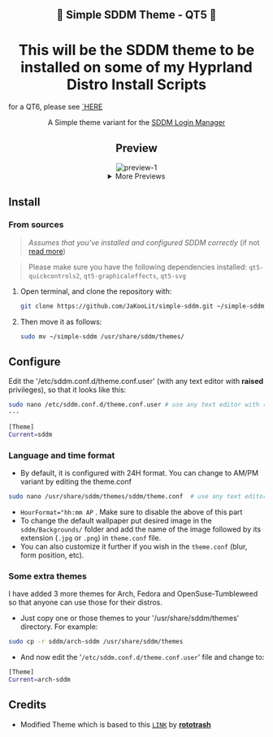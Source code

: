 <h2 align="center">🗼 Simple SDDM Theme - QT5 🗼</h2>

<h1 align="center"> This will be the SDDM theme to be installed on some of my Hyprland Distro Install Scripts</h1>

for a QT6, please see [`HERE](https://github.com/JaKooLit/simple-sddm-2)

<p align=center>
A Simple theme variant for the <a href="https://github.com/sddm/sddm">SDDM Login Manager</a>
</p>

<h2 align=center>Preview</h2>
<center>
<img src="./Previews/1.png" alt="preview-1">
<details>
<summary align=center>More Previews</summary>
<img src="./Previews/2.png" alt="preview-2">
<img src="./Previews/3.png" alt="preview-4">
<img src="./Previews/4.png" alt="preview-3">
<img src="./Previews/5.png" alt="preview-5">
</details>
</center>

## Install
### From sources
> _Assumes that you've installed and configured SDDM correctly_ (if not [read more](https://wiki.archlinux.org/title/SDDM))

>  Please make sure you have the following dependencies installed:
>  `qt5-quickcontrols2`, `qt5-graphicaleffects`, `qt5-svg` 

1. Open terminal, and clone the repository with:

   ```bash
   git clone https://github.com/JaKooLit/simple-sddm.git ~/simple-sddm
   ```

2. Then move it as follows:

   ```bash
   sudo mv ~/simple-sddm /usr/share/sddm/themes/
   ```

## Configure

Edit the '/etc/sddm.conf.d/theme.conf.user' (with any text editor with **raised** privileges), so that it looks like this:

```bash
sudo nano /etc/sddm.conf.d/theme.conf.user # use any text editor with raised privileges
---

[Theme]
Current=sddm
   ```

### Language and time format
- By default, it is configured with 24H format. You can change to AM/PM variant by editing the theme.conf
```bash
sudo nano /usr/share/sddm/themes/sddm/theme.conf  # use any text editor with raised privileges
```
- `HourFormat="hh:mm AP` . Make sure to disable the above of this part
- To change the default wallpaper put desired image in the `sddm/Backgrounds/` folder and add the name of the image followed by its extension (`.jpg` or `.png`) in `theme.conf` file.
- You can also customize it further if you wish in the `theme.conf`
(blur, form position, etc).


### Some extra themes
I have added 3 more themes for Arch, Fedora and OpenSuse-Tumbleweed so that anyone can use those for their distros. <br>
- Just copy one or those themes to your '/usr/share/sddm/themes' directory. For example:
```bash
sudo cp -r sddm/arch-sddm /usr/share/sddm/themes
```
- And now edit the '`/etc/sddm.conf.d/theme.conf.user`' file and change to:
```bash
[Theme]
Current=arch-sddm
```


## Credits
- Modified Theme which is based to this [`LINK`](https://github.com/rototrash/tokyo-night-sddm) by [**rototrash**](https://github.com/rototrash)


